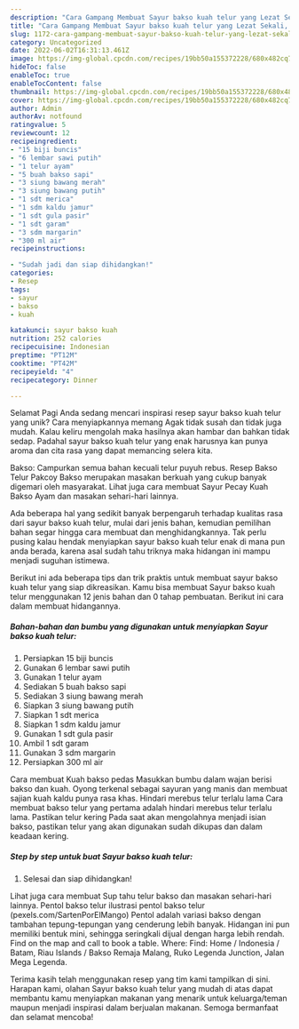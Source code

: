 ```yaml
---
description: "Cara Gampang Membuat Sayur bakso kuah telur yang Lezat Sekali, Lezat"
title: "Cara Gampang Membuat Sayur bakso kuah telur yang Lezat Sekali, Lezat"
slug: 1172-cara-gampang-membuat-sayur-bakso-kuah-telur-yang-lezat-sekali-lezat
category: Uncategorized
date: 2022-06-02T16:31:13.461Z
image: https://img-global.cpcdn.com/recipes/19bb50a155372228/680x482cq70/sayur-bakso-kuah-telur-foto-resep-utama.jpg
hideToc: false
enableToc: true
enableTocContent: false
thumbnail: https://img-global.cpcdn.com/recipes/19bb50a155372228/680x482cq70/sayur-bakso-kuah-telur-foto-resep-utama.jpg
cover: https://img-global.cpcdn.com/recipes/19bb50a155372228/680x482cq70/sayur-bakso-kuah-telur-foto-resep-utama.jpg
author: Admin
authorAv: notfound
ratingvalue: 5
reviewcount: 12
recipeingredient:
- "15 biji buncis"
- "6 lembar sawi putih"
- "1 telur ayam"
- "5 buah bakso sapi"
- "3 siung bawang merah"
- "3 siung bawang putih"
- "1 sdt merica"
- "1 sdm kaldu jamur"
- "1 sdt gula pasir"
- "1 sdt garam"
- "3 sdm margarin"
- "300 ml air"
recipeinstructions:

- "Sudah jadi dan siap dihidangkan!"
categories:
- Resep
tags:
- sayur
- bakso
- kuah

katakunci: sayur bakso kuah 
nutrition: 252 calories
recipecuisine: Indonesian
preptime: "PT12M"
cooktime: "PT42M"
recipeyield: "4"
recipecategory: Dinner

---
```



Selamat Pagi Anda sedang mencari inspirasi resep sayur bakso kuah telur yang unik? Cara menyiapkannya memang Agak tidak susah dan tidak juga mudah. Kalau keliru mengolah maka hasilnya akan hambar dan bahkan tidak sedap. Padahal sayur bakso kuah telur yang enak harusnya kan punya aroma dan cita rasa yang dapat memancing selera kita.


Bakso: Campurkan semua bahan kecuali telur puyuh rebus. Resep Bakso Telur Pakcoy Bakso merupakan masakan berkuah yang cukup banyak digemari oleh masyarakat. Lihat juga cara membuat Sayur Pecay Kuah Bakso Ayam dan masakan sehari-hari lainnya.

Ada beberapa hal yang sedikit banyak berpengaruh terhadap kualitas rasa dari sayur bakso kuah telur, mulai dari jenis bahan, kemudian pemilihan bahan segar hingga cara membuat dan menghidangkannya. Tak perlu pusing kalau hendak menyiapkan sayur bakso kuah telur enak di mana pun anda berada, karena asal sudah tahu triknya maka hidangan ini mampu menjadi suguhan istimewa.


Berikut ini ada beberapa tips dan trik praktis untuk membuat sayur bakso kuah telur yang siap dikreasikan. Kamu bisa membuat Sayur bakso kuah telur menggunakan 12 jenis bahan dan 0 tahap pembuatan. Berikut ini cara dalam membuat hidangannya.

<!--inarticleads1-->

##### Bahan-bahan dan bumbu yang digunakan untuk menyiapkan Sayur bakso kuah telur:

1. Persiapkan 15 biji buncis
1. Gunakan 6 lembar sawi putih
1. Gunakan 1 telur ayam
1. Sediakan 5 buah bakso sapi
1. Sediakan 3 siung bawang merah
1. Siapkan 3 siung bawang putih
1. Siapkan 1 sdt merica
1. Siapkan 1 sdm kaldu jamur
1. Gunakan 1 sdt gula pasir
1. Ambil 1 sdt garam
1. Gunakan 3 sdm margarin
1. Persiapkan 300 ml air


Cara membuat Kuah bakso pedas Masukkan bumbu dalam wajan berisi bakso dan kuah. Oyong terkenal sebagai sayuran yang manis dan membuat sajian kuah kaldu punya rasa khas. Hindari merebus telur terlalu lama Cara membuat bakso telur yang pertama adalah hindari merebus telur terlalu lama. Pastikan telur kering Pada saat akan mengolahnya menjadi isian bakso, pastikan telur yang akan digunakan sudah dikupas dan dalam keadaan kering. 

<!--inarticleads2-->

##### Step by step untuk buat Sayur bakso kuah telur:


1. Selesai dan siap dihidangkan!

Lihat juga cara membuat Sup tahu telur bakso dan masakan sehari-hari lainnya. Pentol bakso telur ilustrasi pentol bakso telur (pexels.com/SartenPorElMango) Pentol adalah variasi bakso dengan tambahan tepung-tepungan yang cenderung lebih banyak. Hidangan ini pun memiliki bentuk mini, sehingga seringkali dijual dengan harga lebih rendah. Find on the map and call to book a table. Where: Find: Home / Indonesia / Batam, Riau Islands / Bakso Remaja Malang, Ruko Legenda Junction, Jalan Mega Legenda. 

Terima kasih telah menggunakan resep yang tim kami tampilkan di sini. Harapan kami, olahan Sayur bakso kuah telur yang mudah di atas dapat membantu kamu menyiapkan makanan yang menarik untuk keluarga/teman maupun menjadi inspirasi dalam berjualan makanan. Semoga bermanfaat dan selamat mencoba!
